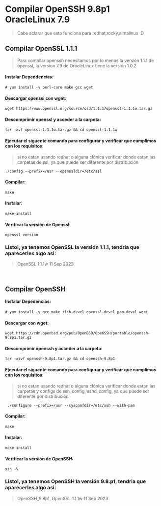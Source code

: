 # Compilar OpenSSH 9.8p1 OracleLinux 7.9

> Cabe aclarar que esto funciona para redhat,rocky,almalinux :D

## **Compilar OpenSSL 1.1.1**
> Para compilar openssh necesitamos por lo menos la versión 1.1.1 de openssl, la version 7.9 de OracleLinux tiene la versión 1.0.2

#### Instalar Dependencias:

    # yum install -y perl-core make gcc wget

#### Descargar openssl con wget:
	wget https://www.openssl.org/source/old/1.1.1/openssl-1.1.1w.tar.gz

#### Descomprimir openssl y acceder a la carpeta:
	tar -xvf openssl-1.1.1w.tar.gz && cd openssl-1.1.1w

#### Ejecutar el siguente comando para configurar y verificar que cumplimos con los requisitos:
> si no estan usando redhat o alguna clónica verificar donde estan las carpetas de ssl, ya que puede ser diferente por distribución

	./config --prefix=/usr --openssldir=/etc/ssl

#### Compilar:
	make 

#### Instalar:
	make install

#### Verificar la versión de Openssl:
	openssl version

### Listo!, ya tenemos OpenSSL la versión 1.1.1, tendria que aparecerles algo asi:
> OpenSSL 1.1.1w  11 Sep 2023

<p>&nbsp;</p>

## **Compilar OpenSSH**

#### Instalar Depedencias: 
    # yum install -y gcc make zlib-devel openssl-devel pam-devel wget

#### Descargar con wget:
	wget https://cdn.openbsd.org/pub/OpenBSD/OpenSSH/portable/openssh-9.8p1.tar.gz

#### Descomprimir openssh y acceder a la carpeta:
	tar -xzvf openssh-9.8p1.tar.gz && cd openssh-9.8p1

#### Ejecutar el siguente comando para configurar y verificar que cumplimos con los requisitos:
> si no estan usando redhat o alguna clónica verificar donde estan las carpetas y configs de ssh_config, sshd_config, ya que puede ser diferente por distribución

	 ./configure --prefix=/usr --sysconfdir=/etc/ssh --with-pam

#### Compilar:
	make

#### Instalar:
	make install

#### Verificar la versión de OpenSSH:
	ssh -V

### Listo!, ya tenemos OpenSSH la versión 9.8.p1, tendria que aparecerles algo asi:
> OpenSSH_9.8p1, OpenSSL 1.1.1w  11 Sep 2023
